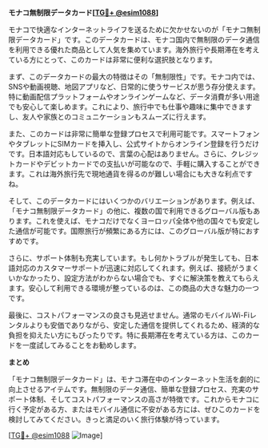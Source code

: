 **モナコ無制限データカード[[TG💪+ @esim1088](https://t.me/s/esim1088)]**

モナコで快適なインターネットライフを送るために欠かせないのが「モナコ無制限データカード」です。このデータカードは、モナコ国内で無制限のデータ通信を利用できる優れた商品として人気を集めています。海外旅行や長期滞在を考えている方にとって、このカードは非常に便利な選択肢となります。

まず、このデータカードの最大の特徴はその「無制限性」です。モナコ内では、SNSや動画視聴、地図アプリなど、日常的に使うサービスが思う存分使えます。特に動画配信プラットフォームやオンラインゲームなど、データ消費が多い用途でも安心して楽しめます。これにより、旅行中でも仕事や趣味に集中できますし、友人や家族とのコミュニケーションもスムーズに行えます。

また、このカードは非常に簡単な登録プロセスで利用可能です。スマートフォンやタブレットにSIMカードを挿入し、公式サイトからオンライン登録を行うだけです。日本語対応もしているので、言葉の心配はありません。さらに、クレジットカードやデビットカードでの支払いが可能なので、手軽に購入することができます。これは海外旅行先で現地通貨を得るのが難しい場合にも大きな利点ですね。

そして、このデータカードにはいくつかのバリエーションがあります。例えば、「モナコ無制限データカード」の他に、複数の国で利用できるグローバル版もあります。これを使えば、モナコだけでなくヨーロッパ全体や他の国々でも安定した通信が可能です。国際旅行が頻繁にある方には、このグローバル版が特におすすめです。

さらに、サポート体制も充実しています。もし何かトラブルが発生しても、日本語対応のカスタマーサポートが迅速に対応してくれます。例えば、接続がうまくいかなかったり、設定方法がわからない場合でも、すぐに解決策を教えてもらえます。安心して利用できる環境が整っているのは、この商品の大きな魅力の一つです。

最後に、コストパフォーマンスの良さも見逃せません。通常のモバイルWi-Fiレンタルよりも安価でありながら、安定した通信を提供してくれるため、経済的な負担を抑えたい方にもぴったりです。特に長期滞在を考えている方は、このカードを一度試してみることをお勧めします。

**まとめ**

「モナコ無制限データカード」は、モナコ滞在中のインターネット生活を劇的に向上させるアイテムです。無制限のデータ通信、簡単な登録プロセス、充実のサポート体制、そしてコストパフォーマンスの高さが特徴です。これからモナコに行く予定がある方、またはモバイル通信に不安がある方には、ぜひこのカードを検討してみてください。きっと満足のいく旅行体験が待っています。

[[TG💪+ @esim1088](https://t.me/s/esim1088) ![Image](https://i.postimg.cc/Y0z9fWf4/image.png)]